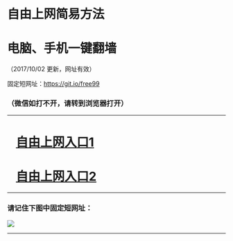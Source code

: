 ﻿# 自由上网简易方法

# 电脑、手机一键翻墙

（2017/10/02 更新，网址有效）

固定短网址：https://git.io/free99

### （微信如打不开，请转到浏览器打开）


***





# &nbsp;&nbsp; <a href="http://ft183957952.fwtz-zhenx1001.xyz/fwqtz01.html?t=10020013643 " target="_blank">自由上网入口1</a>
# &nbsp;&nbsp; <a href="http://ft192682122.fw-tzzhen1002.xyz/fwqtz02.html?t=100200117081 " target="_blank">自由上网入口2</a>
***

### 请记住下图中固定短网址：

<img src="https://s3-us-west-2.amazonaws.com/fwq-1001/yjfq-20170905okok.png" /> 


***

